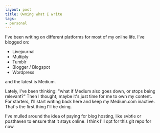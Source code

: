 ```yaml
---
layout: post
title: Owning what I write
tags:
- personal
---
```


I've been writing on different platforms for most of my online life. I've blogged on:

- Livejournal
- Multiply
- Tumblr
- Blogger / Blogspot
- Wordpress

and the latest is Medium.

Lately, I've been thinking: "what if Medium also goes down, or stops being relevant?" Then I thought, maybe it's just time for me to own my content. For starters, I'll start writing back here and keep my Medium.com inactive. That's the first thing I'll be doing.

I've mulled around the idea of paying for blog hosting, like svbtle or posthaven to ensure that it stays online. I think I'll opt for this git repo for now.
